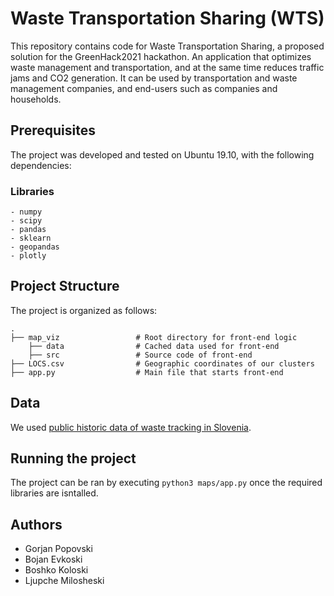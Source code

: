 # Waste Transportation Sharing (WTS)

This repository contains code for Waste Transportation Sharing, a proposed solution for the GreenHack2021 hackathon. An application that optimizes waste management and transportation, and at the same time reduces traffic jams and CO2 generation. It can be used by transportation and waste management companies, and end-users such as companies and households.

## Prerequisites

The project was developed and tested on Ubuntu 19.10, with the following dependencies:

### Libraries

```
- numpy
- scipy
- pandas
- sklearn
- geopandas
- plotly
```

## Project Structure

The project is organized as follows:

    .
    ├── map_viz                 # Root directory for front-end logic
        ├── data                # Cached data used for front-end
        ├── src                 # Source code of front-end  
    ├── LOCS.csv                # Geographic coordinates of our clusters
    ├── app.py                  # Main file that starts front-end


## Data

We used [public historic data of waste tracking in Slovenia](https://podatki.gov.si/dataset/9196eb56-430e-48f7-8399-cb4c799e5c2c/resource/98d26f77-3e35-41ad-9b9d-679a8d7f1068/download/izzivodpadkimodul1podatki.zip).

## Running the project

The project can be ran by executing `python3 maps/app.py` once the required libraries are isntalled.

## Authors

* Gorjan Popovski
* Bojan Evkoski
* Boshko Koloski
* Ljupche Milosheski
